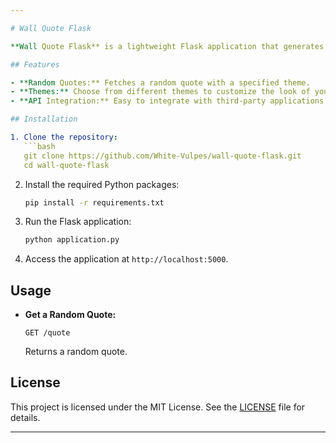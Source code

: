 ```yaml
---

# Wall Quote Flask

**Wall Quote Flask** is a lightweight Flask application that generates random quotes for use as wallpapers. It provides a simple API that can be integrated with other services, like Apple Shortcuts, to dynamically change your wallpaper with a new quote.

## Features

- **Random Quotes:** Fetches a random quote with a specified theme.
- **Themes:** Choose from different themes to customize the look of your wallpaper.
- **API Integration:** Easy to integrate with third-party applications.

## Installation

1. Clone the repository:
   ```bash
   git clone https://github.com/White-Vulpes/wall-quote-flask.git
   cd wall-quote-flask
   ```

2. Install the required Python packages:
   ```bash
   pip install -r requirements.txt
   ```

3. Run the Flask application:
   ```bash
   python application.py
   ```

4. Access the application at `http://localhost:5000`.

## Usage

- **Get a Random Quote:**
  ```http
  GET /quote
  ```
  Returns a random quote.

## License

This project is licensed under the MIT License. See the [LICENSE](LICENSE) file for details.

---
```

